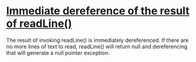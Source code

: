 # [Immediate dereference of the result of readLine()](https://spotbugs.readthedocs.io/en/latest/bugDescriptions.html#NP_IMMEDIATE_DEREFERENCE_OF_READLINE)

 The result of invoking readLine() is immediately dereferenced. If there are no more lines of text
to read, readLine() will return null and dereferencing that will generate a null pointer exception.